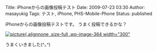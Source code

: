 Title: iPhoneからの画像投稿テスト
Date: 2009-07-23 03:30
Author: masayukig
Tags: テスト, iPhone, PHS-Mobile-Phone
Status: published

iPhoneからの画像投稿テストです。
うまく投稿できるかな？

[![picture](http://210.253.99.206/blog/wp-content/uploads/2009/07/l_480_276_9BEF2191-59A5-4ACE-B8F4-B16E91B85614.jpeg){.alignnone
.size-full .wp-image-364 width="300"
](http://210.253.99.206/blog/wp-content/uploads/2009/07/l_480_276_9BEF2191-59A5-4ACE-B8F4-B16E91B85614.jpeg)

うまくいきました(\^｡\^)

